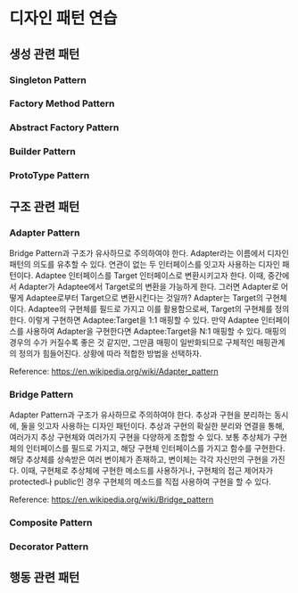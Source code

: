 # 디자인 패턴 연습
## 생성 관련 패턴
### Singleton Pattern
### Factory Method Pattern
### Abstract Factory Pattern
### Builder Pattern
### ProtoType Pattern
## 구조 관련 패턴
### Adapter Pattern
Bridge Pattern과 구조가 유사하므로 주의하여야 한다. Adapter라는 이름에서 디자인 패턴의 의도를 유추할 수 있다. 연관이 없는 두 인터페이스를 잇고자 사용하는 디자인 패턴이다.
Adaptee 인터페이스를 Target 인터페이스로 변환시키고자 한다. 이때, 중간에서 Adapter가 Adaptee에서 Target로의 변환을 가능하게 한다.
그러면 Adapter로 어떻게 Adaptee로부터 Target으로 변환시킨다는 것일까? Adapter는 Target의 구현체이다. Adaptee의 구현체를 필드로 가지고 이를 활용함으로써,
Target의 구현체를 정의한다. 이렇게 구현하면 Adaptee:Target을 1:1 매핑할 수 있다. 만약 Adaptee 인터페이스를 사용하여 Adapter을 구현한다면 Adaptee:Target을
N:1 매핑할 수 있다. 매핑의 경우의 수가 커질수록 좋은 것 같지만, 그만큼 매핑이 일반화되므로 구체적인 매핑관계의 정의가 힘들어진다. 상황에 따라 적합한 방법을 선택하자.

Reference: https://en.wikipedia.org/wiki/Adapter_pattern
### Bridge Pattern
Adapter Pattern과 구조가 유사하므로 주의하여야 한다. 추상과 구현을 분리하는 동시에, 둘을 잇고자 사용하는 디자인 패턴이다.
추상과 구현의 확실한 분리와 연결을 통해, 여러가지 추상 구현체와 여러가지 구현을 다양하게 조합할 수 있다.
보통 추상체가 구현체의 인터페이스를 필드로 가지고, 해당 구현체 인터페이스를 가지고 함수를 구현한다. 해당 추상체를 상속받은 여러 변이체가 존재하고, 
변이체는 각각 자신만의 구현을 가진다. 이때, 구현체로 추상체에 구현한 메소드를 사용하거나, 구현체의 접근 제어자가 protected나 public인 경우 구현체의 메소드를
직접 사용하여 구현을 할 수 있다.

Reference: https://en.wikipedia.org/wiki/Bridge_pattern 
### Composite Pattern
### Decorator Pattern
## 행동 관련 패턴